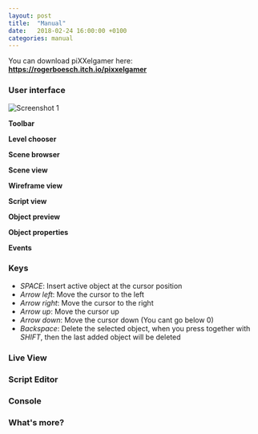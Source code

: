```yaml
---
layout: post
title:  "Manual"
date:   2018-02-24 16:00:00 +0100
categories: manual
---
```


You can download piXXelgamer here: **https://rogerboesch.itch.io/pixxelgamer**

### User interface

![Screenshot 1]({{"/pixxelgamer-doc/images/userinterface.png"}})

**Toolbar**  

**Level chooser**

**Scene browser**

**Scene view**

**Wireframe view**

**Script view**

**Object preview**

**Object properties**

**Events**

### Keys

- *SPACE*: Insert active object at the cursor position
- *Arrow left*: Move the cursor to the left
- *Arrow right*: Move the cursor to the right
- *Arrow up*: Move the cursor up
- *Arrow down*: Move the cursor down (You cant go below 0)
- *Backspace*: Delete the selected object, when you press together with *SHIFT*, then the last added object will be deleted

### Live View

### Script Editor

### Console

### What's more?
